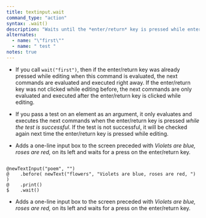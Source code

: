 ```yaml
---
title: textinput.wait
command_type: "action"
syntax: .wait()
description: "Waits until the *enter/return* key is pressed while entering text in the input box. **Note** that if you have a multiple-line input box, this can also mean insertion of a new line."
alternates:
  - name: "\"first\""
  - name: " test "
notes: true
---
```


+ If you call `wait("first")`, then if the enter/return key was already pressed while editing when this command is evaluated, the next commands are evaluated and executed right away. If the enter/return key was not clicked while editing before, the next commands are only evaluated and executed after the enter/return key is clicked while editing.

+ If you pass a test on an element as an argument, it only evaluates and executes the next commands when the enter/return key is pressed *while the test is successful*. If the test is not successful, it will be checked again next time the enter/return key is pressed while editing.

+ Adds a one-line input box to the screen preceded with *Violets are blue, roses are red,* on its left and waits for a press on the enter/return key.

<!--more-->

<pre><code class="language-diff-javascript diff-highlight try-true">
@newTextInput("poem", "")
@    .before( newText("flowers", "Violets are blue, roses are red, ") )
@    .print()
$    .wait()
</code></pre>

+ Adds a one-line input box to the screen preceded with *Violets are blue, roses are red,* on its left and waits for a press on the enter/return key.		
